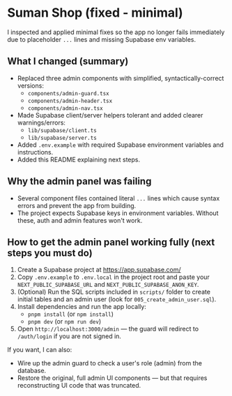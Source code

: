 # Suman Shop (fixed - minimal)

I inspected and applied minimal fixes so the app no longer fails immediately due to placeholder `...` lines and missing Supabase env variables.

## What I changed (summary)
- Replaced three admin components with simplified, syntactically-correct versions:
  - `components/admin-guard.tsx`
  - `components/admin-header.tsx`
  - `components/admin-nav.tsx`
- Made Supabase client/server helpers tolerant and added clearer warnings/errors:
  - `lib/supabase/client.ts`
  - `lib/supabase/server.ts`
- Added `.env.example` with required Supabase environment variables and instructions.
- Added this README explaining next steps.

## Why the admin panel was failing
- Several component files contained literal `...` lines which cause syntax errors and prevent the app from building.
- The project expects Supabase keys in environment variables. Without these, auth and admin features won't work.

## How to get the admin panel working fully (next steps you must do)
1. Create a Supabase project at https://app.supabase.com/
2. Copy `.env.example` to `.env.local` in the project root and paste your `NEXT_PUBLIC_SUPABASE_URL` and `NEXT_PUBLIC_SUPABASE_ANON_KEY`.
3. (Optional) Run the SQL scripts included in `scripts/` folder to create initial tables and an admin user (look for `005_create_admin_user.sql`).
4. Install dependencies and run the app locally:
   - `pnpm install` (or `npm install`)
   - `pnpm dev` (or `npm run dev`)
5. Open `http://localhost:3000/admin` — the guard will redirect to `/auth/login` if you are not signed in.

If you want, I can also:
- Wire up the admin guard to check a user's role (admin) from the database.
- Restore the original, full admin UI components — but that requires reconstructing UI code that was truncated.

